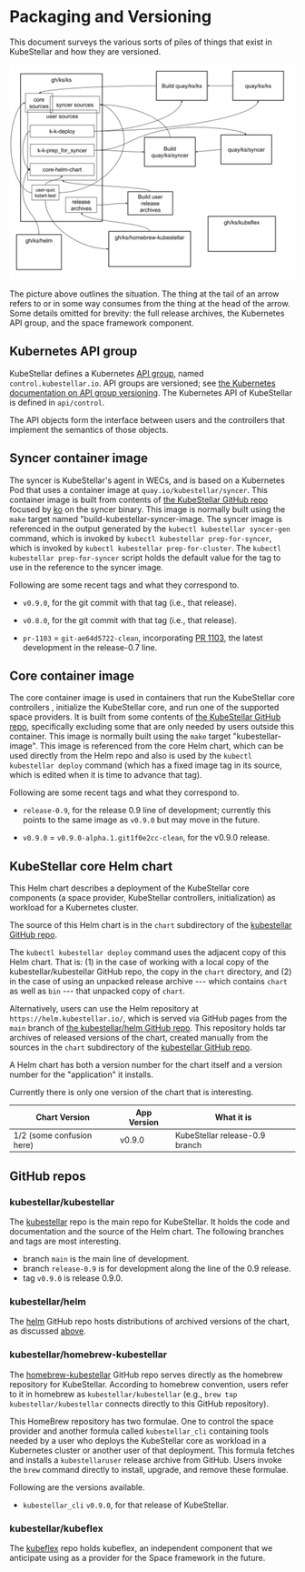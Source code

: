 # Packaging and Versioning

This document surveys the various sorts of piles of things that exist
in KubeStellar and how they are versioned.

![outline of things](KubeStellar-Versioned-and-Distributed-Things.svg)

The picture above outlines the situation. The thing at the tail of an
arrow refers to or in some way consumes from the thing at the head of
the arrow. Some details omitted for brevity: the full release
archives, the Kubernetes API group, and the space framework component.


## Kubernetes API group

KubeStellar defines a Kubernetes [API
group](https://kubernetes.io/docs/reference/using-api/#api-groups),
named `control.kubestellar.io`. API groups are versioned; see [the
Kubernetes documentation on API group
versioning](https://kubernetes.io/docs/reference/using-api/#api-versioning). The
Kubernetes API of KubeStellar is defined in `api/control`.

The API objects form the interface between users and the controllers
that implement the semantics of those objects.

## Syncer container image

The syncer is KubeStellar's agent in WECs, and is based on a
Kubernetes Pod that uses a container image at
`quay.io/kubestellar/syncer`. This container image is built from
contents of [the KubeStellar GitHub
repo](https://github.com/kubestellar/kubestellar) focused by
[ko](https://github.com/ko-build/ko) on the syncer binary. This image
is normally built using the `make` target named
"build-kubestellar-syncer-image. The syncer image is referenced in the
output generated by the `kubectl kubestellar syncer-gen` command,
which is invoked by `kubectl kubestellar prep-for-syncer`, which is
invoked by `kubectl kubestellar prep-for-cluster`. The `kubectl
kubestellar prep-for-syncer` script holds the default value for the
tag to use in the reference to the syncer image.

Following are some recent tags and what they correspond to.

- `v0.9.0`, for the git commit with that tag (i.e., that release).

- `v0.8.0`, for the git commit with that tag (i.e., that release).

- `pr-1103` = `git-ae64d5722-clean`, incorporating [PR
  1103](https://github.com/kubestellar/kubestellar/pull/1103), the
  latest development in the release-0.7 line.

## Core container image

The core container image is used in containers that run the KubeStellar core controllers
, initialize the KubeStellar core, and run one of the supported space providers. It is built from some
contents of [the KubeStellar GitHub
repo](https://github.com/kubestellar/kubestellar), specifically
excluding some that are only needed by users outside this
container. This image is normally built using the `make` target
"kubestellar-image". This image is referenced from the core Helm
chart, which can be used directly from the Helm repo and also is used
by the `kubectl kubestellar deploy` command (which has a fixed image
tag in its source, which is edited when it is time to advance that
tag).

Following are some recent tags and what they correspond to.

- `release-0.9`, for the release 0.9 line of development; currently
  this points to the same image as `v0.9.0`
  but may move in the future.

- `v0.9.0` = `v0.9.0-alpha.1.git1f0e2cc-clean`, for the v0.9.0 release.

## KubeStellar core Helm chart

This Helm chart describes a deployment of the KubeStellar core
components (a space provider, KubeStellar controllers, initialization) as
workload for a Kubernetes cluster.

The source of this Helm chart is in the `chart` subdirectory
of the [kubestellar GitHub repo](#kubestellarkubestellar).

The `kubectl kubestellar deploy` command uses the adjacent copy of
this Helm chart. That is: (1) in the case of working with a local copy
of the kubestellar/kubestellar GitHub repo, the copy in the
`chart` directory, and (2) in the case of using an unpacked
release archive --- which contains `chart` as well as `bin`
--- that unpacked copy of `chart`.

Alternatively, users can use the Helm repository at
`https://helm.kubestellar.io/`, which is served via GitHub pages from
the `main` branch of [the kubestellar/helm GitHub
repo](#kubestellarhelm). This repository holds tar archives of
released versions of the chart, created manually from the sources in
the `chart` subdirectory of the [kubestellar GitHub
repo](#kubestellarkubestellar).

A Helm chart has both a version number for the chart itself and a
version number for the "application" it installs.

Currently there is only one version of the chart that is interesting.

| Chart Version | App Version | What it is |
| ------------- | ----------- | ---------- |
| 1/2 (some confusion here) |     v0.9.0  | KubeStellar release-0.9 branch |

## GitHub repos

### kubestellar/kubestellar

The [kubestellar](https://GitHub.com/kubestellar/kubestellar) repo is
the main repo for KubeStellar. It holds the code and documentation and
the source of the Helm chart. The following branches and tags are most
interesting.

- branch `main` is the main line of development.
- branch `release-0.9` is for development along the line of the 0.9 release.
- tag `v0.9.0` is release 0.9.0.

### kubestellar/helm

The [helm](https://GitHub.com/kubestellar/helm) GitHub repo hosts
distributions of archived versions of the chart, as discussed
[above](#kubestellar-chart).

### kubestellar/homebrew-kubestellar

The
[homebrew-kubestellar](https://GitHub.com/kubestellar/homebrew-kubestellar)
GitHub repo serves directly as the homebrew repository for
KubeStellar. According to homebrew convention, users refer to it in
homebrew as `kubestellar/kubestellar` (e.g., `brew tap
kubestellar/kubestellar` connects directly to this GitHub repository).

This HomeBrew repository has two formulae.  One to control the space
provider and another formula called `kubestellar_cli` containing tools needed by a
user who deploys the KubeStellar core as workload in a Kubernetes
cluster or another user of that deployment. This formula fetches and
installs a `kubestellaruser` release archive from GitHub. Users invoke
the `brew` command directly to install, upgrade, and remove these
formulae.

Following are the versions available.

- `kubestellar_cli` `v0.9.0`, for that release of KubeStellar.

### kubestellar/kubeflex

The [kubeflex](https://GitHub.com/kubestellar/kubeflex) repo holds
kubeflex, an independent component that we anticipate using as a
provider for the Space framework in the future.
